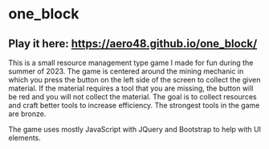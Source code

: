 # one_block
## Play it here: https://aero48.github.io/one_block/
<p>This is a small resource management type game I made for fun during the summer of 2023. The game is centered around the mining mechanic in which you press the button on the left side of the screen to collect the given material. If the material requires a tool that you are missing, the button will be red and you will not collect the material. The goal is to collect resources and craft better tools to increase efficiency. The strongest tools in the game are bronze.</p>
<p>The game uses mostly JavaScript with JQuery and Bootstrap to help with UI elements. </p>
